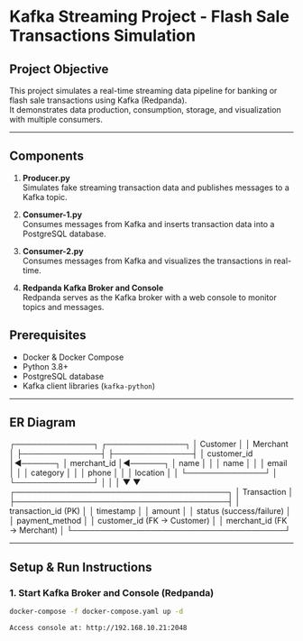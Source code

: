 # Kafka Streaming Project - Flash Sale Transactions Simulation

## Project Objective
This project simulates a real-time streaming data pipeline for banking or flash sale transactions using Kafka (Redpanda).  
It demonstrates data production, consumption, storage, and visualization with multiple consumers.

---

## Components

1. **Producer.py**  
Simulates fake streaming transaction data and publishes messages to a Kafka topic.

2. **Consumer-1.py**  
Consumes messages from Kafka and inserts transaction data into a PostgreSQL database.

3. **Consumer-2.py**  
Consumes messages from Kafka and visualizes the transactions in real-time.

4. **Redpanda Kafka Broker and Console**  
Redpanda serves as the Kafka broker with a web console to monitor topics and messages.

## Prerequisites

- Docker & Docker Compose  
- Python 3.8+  
- PostgreSQL database  
- Kafka client libraries (`kafka-python`)  

---
## ER Diagram
┌──────────────┐         ┌──────────────┐
│  Customer    │         │  Merchant    │
├──────────────┤         ├──────────────┤
│ customer_id  │◄──────┐ │ merchant_id  │◄──────┐
│ name         │       │ │ name         │       │
│ email        │       │ │ category     │       │
│ phone        │       │ │ location     │       │
└──────────────┘       │ └──────────────┘       │
                       │                        │
                       ▼                        ▼
                   ┌──────────────────────────────────────┐
                   │            Transaction              │
                   ├──────────────────────────────────────┤
                   │ transaction_id (PK)                  │
                   │ timestamp                            │
                   │ amount                               │
                   │ status (success/failure)             │
                   │ payment_method                       │
                   │ customer_id (FK → Customer)          │
                   │ merchant_id (FK → Merchant)          │
                   └──────────────────────────────────────┘


---

## Setup & Run Instructions

### 1. Start Kafka Broker and Console (Redpanda)

```bash
docker-compose -f docker-compose.yaml up -d

Access console at: http://192.168.10.21:2048
